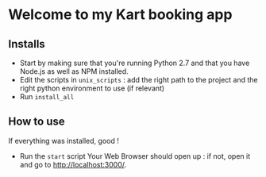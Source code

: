 # Welcome to my Kart booking app

## Installs

- Start by making sure that you're running Python 2.7 and that you have Node.js as well as NPM installed.
- Edit the scripts in `unix_scripts` : add the right path to the project and the right python environment to use (if relevant)
- Run `install_all`

## How to use

If everything was installed, good !
- Run the `start` script
Your Web Browser should open up : if not, open it and go to [http://localhost:3000/](http://localhost:3000/).